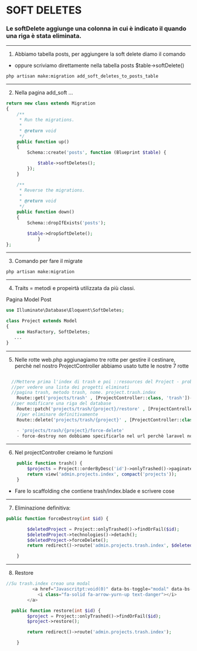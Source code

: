 # SOFT DELETES

### Le softDelete aggiunge una colonna in cui è indicato il quando una riga è stata eliminata.

---

1. Abbiamo tabella posts, per aggiungere la soft delete diamo il comando

-   oppure scriviamo direttamente nella tabella posts $table->softDelete()

```
php artisan make:migration add_soft_deletes_to_posts_table
```

---

2. Nella pagina add_soft ...

```php
return new class extends Migration
{
    /**
     * Run the migrations.
     *
     * @return void
     */
    public function up()
    {
        Schema::create('posts', function (Blueprint $table) {

            $table->softDeletes();
        });
    }

    /**
     * Reverse the migrations.
     *
     * @return void
     */
    public function down()
    {
        Schema::dropIfExists('posts');

        $table->dropSoftDelete();
            }
};
```

---

3. Comando per fare il migrate

```
php artisan make:migration
```

---

4. Traits = metodi e propeirtà utilizzata da più classi.

Pagina Model Post

```php
use Illuminate\Database\Eloquent\SoftDeletes;

class Project extends Model
{
    use HasFactory, SoftDeletes;
   ...
}

```

---

5. Nelle rotte web.php aggiunagiamo tre rotte per gestire il cestinare, perchè nel nostro ProjectController abbiamo usato tutte le nostre 7 rotte

```php

  //Mettere prima l'index di trash e poi ::resources del Project - problema show= laravel cerca le corrispondenze esatte e non va più avanti
  //per vedere una lista dei progetti eliminati
  //pagina trash, metodo trash, nome. project.trash.index
    Route::get('projects/trash' , [ProjectController::class, 'trash'])->name('projects.trash.index');
  //per modificare una riga del database
    Route::patch('projects/trash/{project}/restore' , [ProjectController::class, 'restore'])->name('projects.trash.restore');
    //per eliminare definitivamente
    Route::delete('projects/trash/{project}' , [ProjectController::class, 'forceDestroy'])->name('projects.trash.force-destroy');

    - 'projects/trash/{project}/force-delete'
    - force-destroy non dobbiamo specificarlo nel url perchè laravel non lo usa

```

---

6. Nel projectController creiamo le funzioni

```php
    public function trash() {
        $projects = Project::orderByDesc('id')->onlyTrashed()->paginate(10);
        return view('admin.projects.index', compact('projects'));
    }

```

-   Fare lo scaffolding che contiene trash/index.blade e scrivere cose

---

7. Eliminazione definitiva:

```php
public function forceDestroy(int $id) {

        $deletedProject = Project::onlyTrashed()->findOrFail($id);
        $deletedProject->technologies()->detach();
        $deletedProject->forceDelete();
        return redirect()->route('admin.projects.trash.index', $deletedProject);

    }
```

---

8. Restore

```php
//Su trash.index creao una modal
          <a href="Javascritpt:void(0)" data-bs-toggle="modal" data-bs-target="#restore-modal-{{$project->id}}" class="mx-1">
            <i class="fa-solid fa-arrow-yurn-up text-danger"></i>
        </a>

  public function restore(int $id) {
        $project = Project::onlyTrashed()->findOrFail($id);
        $project->restore();

        return redirect()->route('admin.projects.trash.index');

    }

```
